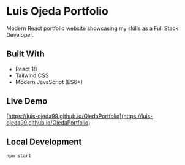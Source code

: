 # Luis Ojeda Portfolio

Modern React portfolio website showcasing my skills as a Full Stack Developer.

## Built With
- React 18
- Tailwind CSS
- Modern JavaScript (ES6+)

## Live Demo
[https://luis-ojeda99.github.io/OjedaPortfolio](https://luis-ojeda99.github.io/OjedaPortfolio)

## Local Development
```bash
npm start